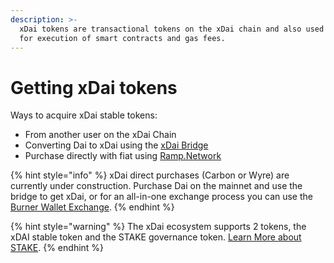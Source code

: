 ```yaml
---
description: >-
  xDai tokens are transactional tokens on the xDai chain and also used to pay
  for execution of smart contracts and gas fees.
---
```


# Getting xDai tokens

Ways to acquire xDai stable tokens:

* From another user on the xDai Chain
* Converting Dai to xDai using the [xDai Bridge](converting-xdai-via-bridge/)
* Purchase directly with fiat using [Ramp.Network](https://ramp.network/buy/?swapAsset=XDAI)

{% hint style="info" %}
xDai direct purchases \(Carbon or Wyre\) are currently under construction.  Purchase Dai on the mainnet and use the bridge to get xDai, or for an all-in-one exchange process you can use the[ Burner Wallet Exchange](burner-wallet-functions/exchange-currencies.md).
{% endhint %}

{% hint style="warning" %}
The xDai ecosystem supports 2 tokens, the xDAI stable token and the STAKE governance token. [Learn More about STAKE](../about-xdai/faqs/stake-staking-token.md).
{% endhint %}



